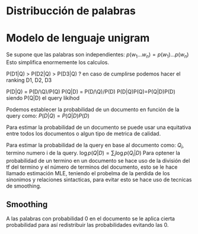 # Distribucción de palabras
# Modelo de lenguaje unigram
Se supone que las palabras son independientes:
$p(w_1...w_n)= p(w_1)...p(w_n)$
Esto simplifica enormemente los calculos.

P(D1|Q) > P(D2|Q) > P(D3|Q) ?
en caso de cumplirse podemos hacer el ranking
D1, D2, D3

P(D|Q) = P(D/\\Q)/P(Q)
P(Q|D) = P(D/\\Q)/P(D)
P(D|Q)P(Q)=P(Q|D)P(D)
siendo P(Q|D) el query likihod

Podemos establecer la probabilidad de un documento en función de la query como:
$P(D|Q)=P(Q|D)P(D)$

Para estimar la probabilidad de un documento se puede usar una equitativa entre todos los documentos o algun tipo de metrica de calidad.

Para estimar la probabilidad de la query en base al documento como:
$Q_i$, termino numero i de la query.
$\log p(Q|D)=\displaystyle\sum_i \log p(Q_i|D)$
Para optener la probabilidad de un termino en un documento se hace uso de la división del tf del termino y el número de terminos del documento, esto se le hace llamado estimación MLE, teniendo el probelma de la perdida de los sinonimos y relaciones sintacticas, para evitar esto se hace uso de tecnicas de smoothing.

## Smoothing
A las palabras con probabilidad 0 en el documento se le aplica cierta probabilidad para así redistribuir las probabilidades evitando las 0.

